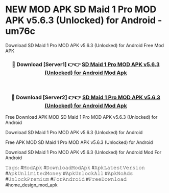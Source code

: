 # NEW MOD APK SD Maid 1 Pro MOD APK v5.6.3 (Unlocked) for Android - um76c
Download SD Maid 1 Pro MOD APK v5.6.3 (Unlocked) for Android Free Mod APK

<div align="center">
<h3>🔴 Download [Server1] 👉👉 <a href="https://apk-comot.site?title=SD_Maid_1_Pro_MOD_APK_v5.6.3_(Unlocked)_for_Android">SD Maid 1 Pro MOD APK v5.6.3 (Unlocked) for Android Mod Apk</a></h3><br>

<h3>🔴 Download [Server2] 👉👉 <a href="https://apk-comot.site?title=SD_Maid_1_Pro_MOD_APK_v5.6.3_(Unlocked)_for_Android">SD Maid 1 Pro MOD APK v5.6.3 (Unlocked) for Android Mod Apk</a></h3>
</div>


Free Download APK MOD SD Maid 1 Pro MOD APK v5.6.3 (Unlocked) for Android

Download SD Maid 1 Pro MOD APK v5.6.3 (Unlocked) for Android 

Free APK MOD SD Maid 1 Pro MOD APK v5.6.3 (Unlocked) for Android 

Download SD Maid 1 Pro MOD APK v5.6.3 (Unlocked) for Android Mod For Android

𝚃𝚊𝚐𝚜: #𝙼𝚘𝚍𝙰𝚙𝚔 #𝙳𝚘𝚠𝚗𝚕𝚘𝚊𝚍𝙼𝚘𝚍𝙰𝚙𝚔 #𝙰𝚙𝚔𝙻𝚊𝚝𝚎𝚜𝚝𝚅𝚎𝚛𝚜𝚒𝚘𝚗 #𝙰𝚙𝚔𝚄𝚗𝚕𝚒𝚖𝚒𝚝𝚎𝚍𝙼𝚘𝚗𝚎𝚢 #𝙰𝚙𝚔𝚄𝚗𝚕𝚘𝚌𝚔𝙰𝚕𝚕 #𝙰𝚙𝚔𝙽𝚘𝙰𝚍𝚜 #𝚄𝚗𝚕𝚘𝚌𝚔𝙿𝚛𝚎𝚖𝚒𝚞𝚖 #𝙵𝚘𝚛𝙰𝚗𝚍𝚛𝚘𝚒𝚍 #𝙵𝚛𝚎𝚎𝙳𝚘𝚠𝚗𝚕𝚘𝚊𝚍 #home_design_mod_apk